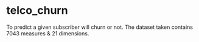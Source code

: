 # telco_churn
To predict a given subscriber will churn or not. The dataset taken contains 7043 measures &amp; 21 dimensions.
